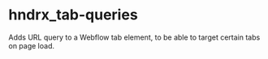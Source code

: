 # hndrx_tab-queries
Adds URL query to a Webflow tab element, to be able to target certain tabs on page load.
